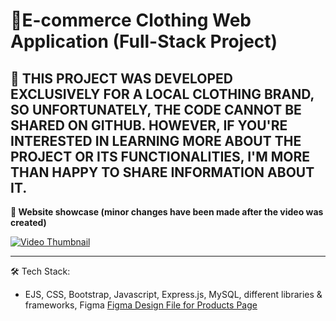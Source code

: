 # 👕E-commerce Clothing Web Application (Full-Stack Project)

## **🛑 THIS PROJECT WAS DEVELOPED EXCLUSIVELY FOR A LOCAL CLOTHING BRAND, SO UNFORTUNATELY, THE CODE CANNOT BE SHARED ON GITHUB. HOWEVER, IF YOU'RE INTERESTED IN LEARNING MORE ABOUT THE PROJECT OR ITS FUNCTIONALITIES, I'M MORE THAN HAPPY TO SHARE INFORMATION ABOUT IT.**

**🎥 Website showcase (minor changes have been made after the video was created)**

[![Video Thumbnail](https://img.youtube.com/vi/blElcQTBtQk/0.jpg)](https://youtu.be/blElcQTBtQk)

---

🛠 Tech Stack:

- EJS, CSS, Bootstrap, Javascript, Express.js, MySQL, different libraries & frameworks, Figma
  [Figma Design File for Products Page](https://www.figma.com/file/cJvEFltHCWnsXyh4UQelmN/Products-Page-Casspie?type=design&mode=design&t=2TU551VVKILkPiOr-1)
